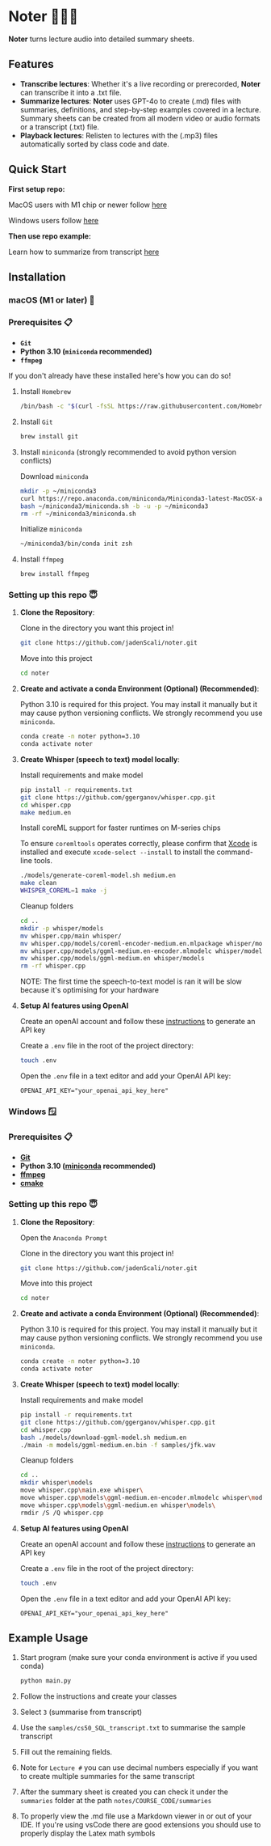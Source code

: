 # Noter 👩🏻‍🏫

**Noter** turns lecture audio into detailed summary sheets.

## Features

- **Transcribe lectures**: Whether it's a live recording or prerecorded, **Noter** can transcribe it into a .txt file.
- **Summarize lectures**: **Noter** uses GPT-4o to create (.md) files with summaries, definitions, and step-by-step examples covered in a lecture. Summary sheets can be created from all modern video or audio formats or a transcript (.txt) file.
- **Playback lectures**: Relisten to lectures with the (.mp3) files automatically sorted by class code and date.

## Quick Start

**First setup repo:**

MacOS users with M1 chip or newer follow [here](#macos-m1-or-later-)

Windows users follow [here](#windows-)

**Then use repo example:**

Learn how to summarize from transcript [here](#example-usage)

## Installation
### macOS (M1 or later) 🍎

### Prerequisites 📋
- **`Git`**
- **Python 3.10 (`miniconda` recommended)**
- **`ffmpeg`**

If you don't already have these installed here's how you can do so!

1. Install `Homebrew`
     ```bash
     /bin/bash -c "$(curl -fsSL https://raw.githubusercontent.com/Homebrew/install/HEAD/install.sh)"
     ```

2. Install `Git`
     ```bash
     brew install git
     ```
     
3. Install `miniconda` (strongly recommended to avoid python version conflicts)

   Download `miniconda`
     ```bash
     mkdir -p ~/miniconda3
     curl https://repo.anaconda.com/miniconda/Miniconda3-latest-MacOSX-arm64.sh -o ~/miniconda3/miniconda.sh
     bash ~/miniconda3/miniconda.sh -b -u -p ~/miniconda3
     rm -rf ~/miniconda3/miniconda.sh
     ```

   Initialize `miniconda`
     ```bash
     ~/miniconda3/bin/conda init zsh
     ```

4. Install `ffmpeg`
     ```bash
     brew install ffmpeg
     ```
  
### Setting up this repo 😇

1. **Clone the Repository**:

    Clone in the directory you want this project in!
    ```bash
    git clone https://github.com/jadenScali/noter.git
    ```

    Move into this project
    ```bash
    cd noter
    ```
    
2. **Create and activate a conda Environment (Optional) (Recommended)**:

   Python 3.10 is required for this project. You may install it manually but it may cause python versioning conflicts. We strongly recommend you use `miniconda`.
    ```bash
    conda create -n noter python=3.10
    conda activate noter
    ```

3. **Create Whisper (speech to text) model locally**:

   Install requirements and make model
    ```bash
    pip install -r requirements.txt
    git clone https://github.com/ggerganov/whisper.cpp.git
    cd whisper.cpp
    make medium.en
    ```

   Install coreML support for faster runtimes on M-series chips
   
   To ensure `coremltools` operates correctly, please confirm that [Xcode](https://developer.apple.com/xcode/) is installed and execute `xcode-select --install` to install the command-line tools.
     ```bash
     ./models/generate-coreml-model.sh medium.en
     make clean
     WHISPER_COREML=1 make -j
     ```

   Cleanup folders
     ```bash
     cd ..
     mkdir -p whisper/models
     mv whisper.cpp/main whisper/
     mv whisper.cpp/models/coreml-encoder-medium.en.mlpackage whisper/models
     mv whisper.cpp/models/ggml-medium.en-encoder.mlmodelc whisper/models
     mv whisper.cpp/models/ggml-medium.en whisper/models
     rm -rf whisper.cpp
     ```

     NOTE: The first time the speech-to-text model is ran it will be slow because it's optimising for your hardware

4. **Setup AI features using OpenAI**

   Create an openAI account and follow these [instructions](https://help.openai.com/en/articles/8867743-assign-api-key-permissions) to generate an API key

   Create a `.env` file in the root of the project directory:
     ```bash
     touch .env
     ```
   Open the `.env` file in a text editor and add your OpenAI API key:
     ```env
     OPENAI_API_KEY="your_openai_api_key_here"
     ```

### Windows 🪟

### Prerequisites 📋
- **[Git](https://git-scm.com/download/win)**
- **Python 3.10 ([miniconda](https://docs.anaconda.com/miniconda/#quick-command-line-install) recommended)**
- **[ffmpeg](https://www.ffmpeg.org/download.html)**
- **[cmake](https://cmake.org/download/)**
  
### Setting up this repo 😇

1. **Clone the Repository**:

   Open the ```Anaconda Prompt```

    Clone in the directory you want this project in!
    ```bash
    git clone https://github.com/jadenScali/noter.git
    ```

    Move into this project
    ```bash
    cd noter
    ```
    
3. **Create and activate a conda Environment (Optional) (Recommended)**:

   Python 3.10 is required for this project. You may install it manually but it may cause python versioning conflicts. We strongly recommend you use `miniconda`.
    ```bash
    conda create -n noter python=3.10
    conda activate noter
    ```

4. **Create Whisper (speech to text) model locally**:

   Install requirements and make model
    ```bash
    pip install -r requirements.txt
    git clone https://github.com/ggerganov/whisper.cpp.git
    cd whisper.cpp
    bash ./models/download-ggml-model.sh medium.en
    ./main -m models/ggml-medium.en.bin -f samples/jfk.wav
    ```

   Cleanup folders
     ```bash
     cd ..
     mkdir whisper\models
     move whisper.cpp\main.exe whisper\
     move whisper.cpp\models\ggml-medium.en-encoder.mlmodelc whisper\models\
     move whisper.cpp\models\ggml-medium.en whisper\models\
     rmdir /S /Q whisper.cpp
     ```

5. **Setup AI features using OpenAI**

   Create an openAI account and follow these [instructions](https://help.openai.com/en/articles/8867743-assign-api-key-permissions) to generate an API key

   Create a `.env` file in the root of the project directory:
     ```bash
     touch .env
     ```
   Open the `.env` file in a text editor and add your OpenAI API key:
     ```env
     OPENAI_API_KEY="your_openai_api_key_here"
     ```

## Example Usage

1. Start program (make sure your conda environment is active if you used conda)
     ```bash
     python main.py
     ```

2. Follow the instructions and create your classes
   
4. Select ```3``` (summarise from transcript)

5. Use the ```samples/cs50_SQL_transcript.txt``` to summarise the sample transcript

6. Fill out the remaining fields.

7. Note for ```Lecture #``` you can use decimal numbers especially if you want to create multiple summaries for the same transcript

8. After the summary sheet is created you can check it under the ```summaries``` folder at the path ```notes/COURSE_CODE/summaries```

9. To properly view the .md file use a Markdown viewer in or out of your IDE. If you're using vsCode there are good extensions you should use to properly display the Latex math symbols
